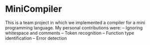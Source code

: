 # MiniCompiler
This is a team project in which we implemented a compiler for a mini programming language.
My personal contributions were:
– Ignoring whitespace and comments
– Token recognition
– Function type identification
– Error detection
